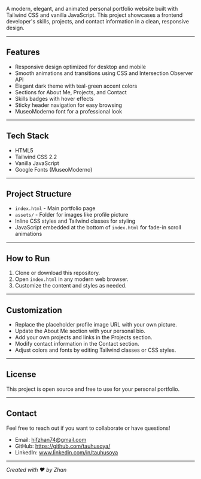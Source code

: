 A modern, elegant, and animated personal portfolio website built with Tailwind CSS and vanilla JavaScript. This project showcases a frontend developer's skills, projects, and contact information in a clean, responsive design.

---

## Features

- Responsive design optimized for desktop and mobile
- Smooth animations and transitions using CSS and Intersection Observer API
- Elegant dark theme with teal-green accent colors
- Sections for About Me, Projects, and Contact
- Skills badges with hover effects
- Sticky header navigation for easy browsing
- MuseoModerno font for a professional look

---

## Tech Stack

- HTML5
- Tailwind CSS 2.2
- Vanilla JavaScript
- Google Fonts (MuseoModerno)

---

## Project Structure

- `index.html` - Main portfolio page
- `assets/` - Folder for images like profile picture
- Inline CSS styles and Tailwind classes for styling
- JavaScript embedded at the bottom of `index.html` for fade-in scroll animations

---

## How to Run

1. Clone or download this repository.
2. Open `index.html` in any modern web browser.
3. Customize the content and styles as needed.

---

## Customization

- Replace the placeholder profile image URL with your own picture.
- Update the About Me section with your personal bio.
- Add your own projects and links in the Projects section.
- Modify contact information in the Contact section.
- Adjust colors and fonts by editing Tailwind classes or CSS styles.

---

## License

This project is open source and free to use for your personal portfolio.

---

## Contact

Feel free to reach out if you want to collaborate or have questions!

- Email: hifzhan74@gmail.com
- GitHub: https://github.com/tauhusoya/
- LinkedIn: www.linkedin.com/in/tauhusoya

---

*Created with ❤️ by Zhan*
